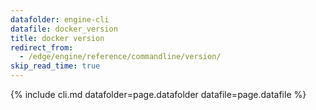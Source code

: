 ```yaml
---
datafolder: engine-cli
datafile: docker_version
title: docker version
redirect_from:
  - /edge/engine/reference/commandline/version/
skip_read_time: true
---
```

<!--
This page is automatically generated from Docker's source code. If you want to
suggest a change to the text that appears here, open a ticket or pull request
in the source repository on GitHub:

https://github.com/docker/cli
-->

{% include cli.md datafolder=page.datafolder datafile=page.datafile %}
